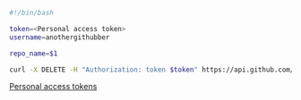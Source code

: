 ```bash
#!/bin/bash

token=<Personal access token>
username=anothergithubber

repo_name=$1

curl -X DELETE -H "Authorization: token $token" https://api.github.com/repos/$username/$repo_name
```

[Personal access tokens](https://github.com/settings/tokens)
